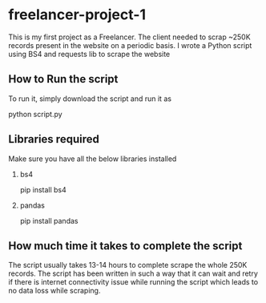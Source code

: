 # freelancer-project-1
This is my first project as a Freelancer. 
The client needed to scrap ~250K records present in the website on a periodic basis.
I wrote a Python script using BS4 and requests lib to scrape the website

## How to Run the script

To run it, simply download the script and run it as <p>python script.py</p>

## Libraries required

Make sure you have all the below libraries installed
1. bs4 <p>pip install bs4</p>
1. pandas <p>pip install pandas</p>

## How much time it takes to complete the script

The script usually takes 13-14 hours to complete scrape the whole 250K records. The script has been written in such a way that
it can wait and retry if there is internet connectivity issue while running the script which leads to no data loss while scraping.
